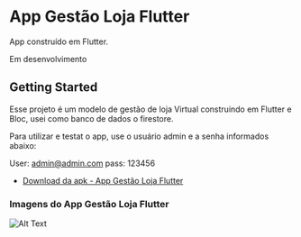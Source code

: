 # App Gestão Loja Flutter

App construído em Flutter.

Em desenvolvimento

## Getting Started

Esse projeto é um modelo de gestão de loja Virtual construindo em Flutter e Bloc, usei como banco de dados o firestore.

Para utilizar e testat o app, use o usuário admin e a senha informados abaixo:

User: admin@admin.com
pass: 123456

- [Download da apk - App Gestão Loja Flutter](https://drive.google.com/file/d/1LUVL7VcIFe2Rw5S1Y5coQ4pLPwHfwY6I/view?usp=sharing)

### Imagens do App Gestão Loja Flutter

![Alt Text](https://firebasestorage.googleapis.com/v0/b/projetoflutter-d9c64.appspot.com/o/App%20Gest%C3%A3o%20Loja%20Flutter.jpg?alt=media&token=34c8f98d-86a3-4874-9c8d-fd4531f097ff)
